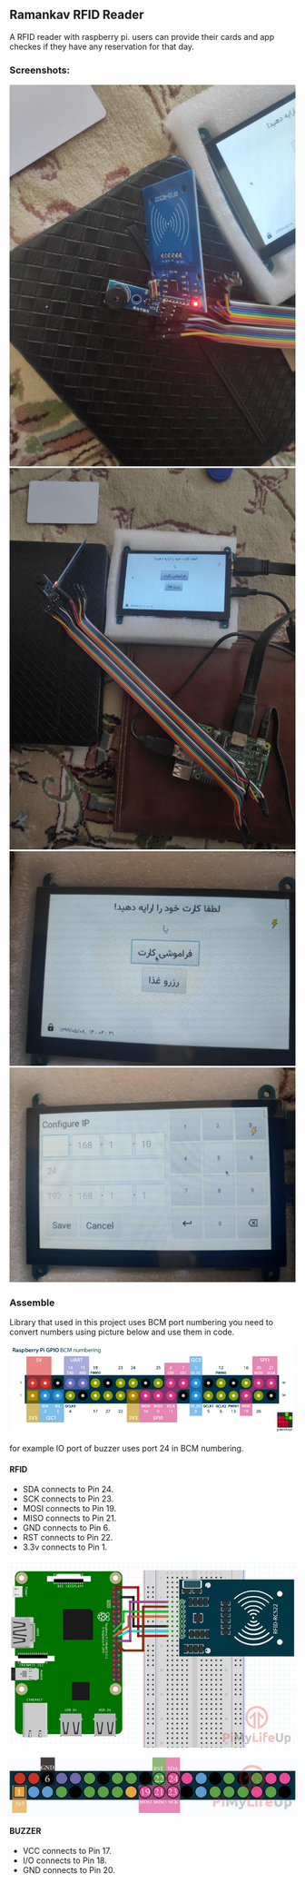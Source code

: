 ## Ramankav RFID Reader

A RFID reader with raspberry pi. users can provide their cards and app checkes if they have any reservation for that day.

### Screenshots:
![sc-0](screenshots/photo_2020-08-13_00-35-27.jpg)
![sc-1](screenshots/photo_2020-08-13_00-35-33.jpg)
![sc-2](screenshots/photo_2020-08-13_00-35-35.jpg)
![sc-3](screenshots/photo_2020-08-13_00-35-37.jpg)

### Assemble

Library that used in this project uses BCM port numbering
you need to convert numbers using picture below and use them 
in code.

![fig-0](raspberry-pi-pinout.png)

for example IO port of buzzer uses port 24 in BCM numbering.

#### RFID

 - SDA connects to Pin 24.
 - SCK connects to Pin 23.
 - MOSI connects to Pin 19.
 - MISO connects to Pin 21.
 - GND connects to Pin 6.
 - RST connects to Pin 22.
 - 3.3v connects to Pin 1.
 
![fig-1](fig-1.png)

![fig-2](fig-2.png)

#### BUZZER

 - VCC connects to Pin 17.
 - I/O connects to Pin 18.
 - GND connects to Pin 20.

